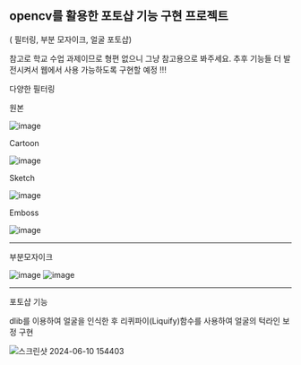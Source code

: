 
opencv를 활용한 포토샵 기능 구현 프로젝트 
----
( 필터링, 부분 모자이크, 얼굴  포토샵)


참고로 학교 수업 과제이므로 형편 없으니 그냥 참고용으로 봐주세요.
추후 기능들 더 발전시켜서 웹에서 사용 가능하도록 구현할 예정 !!!





다양한 필터링

원본


![image](https://github.com/kim-hyona/opencv/assets/148624727/0a9dc734-f7ae-4b5d-887b-67537267eba7)


Cartoon


![image](https://github.com/kim-hyona/opencv/assets/148624727/6237e740-01de-499b-ac39-e2d1e6fed911)


Sketch


![image](https://github.com/kim-hyona/opencv/assets/148624727/cced3ba7-2f5b-4e95-a9a2-0f68a0ca9c72)


Emboss


![image](https://github.com/kim-hyona/opencv/assets/148624727/e2c41e38-a0a5-4f3f-a3f3-0d46347c982e)




------
부분모자이크


![image](https://github.com/kim-hyona/opencv/assets/148624727/d3c127c6-2d06-407c-9f95-6f10c206ca56)
![image](https://github.com/kim-hyona/opencv/assets/148624727/79881619-6ec0-4d30-835d-b73c778ef739)


------


포토샵 기능


dlib를 이용하여 얼굴을 인식한 후 리퀴파이(Liquify)함수를 사용하여 얼굴의 턱라인 보정 구현

![스크린샷 2024-06-10 154403](https://github.com/kim-hyona/opencv/assets/148624727/77c2d053-227c-43e6-a462-d1eeeea6032a)

